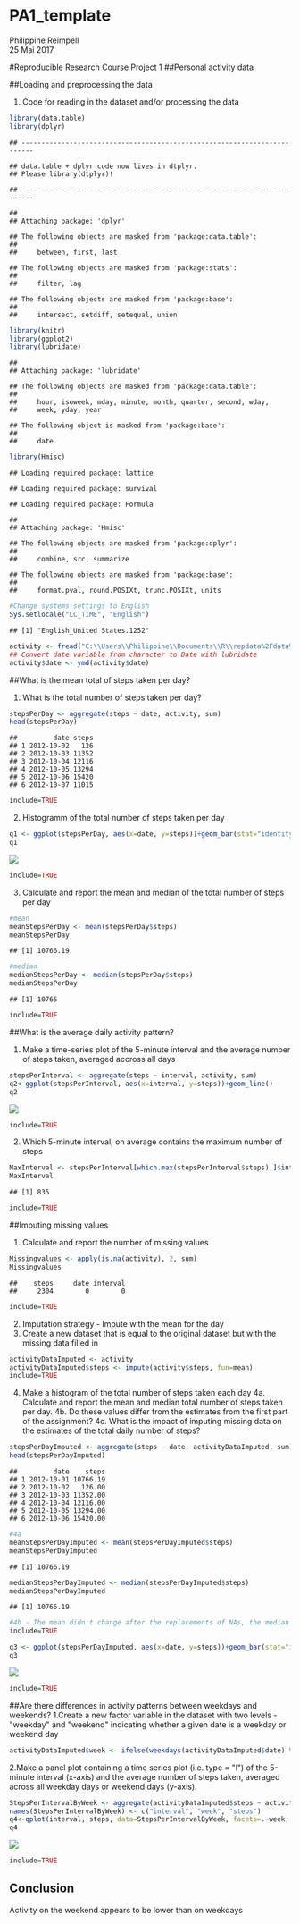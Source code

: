 # PA1_template
Philippine Reimpell  
25 Mai 2017  

#Reproducible Research Course Project 1
##Personal activity data

##Loading and preprocessing the data
1. Code for reading in the dataset and/or processing the data

```r
library(data.table)
library(dplyr)
```

```
## -------------------------------------------------------------------------
```

```
## data.table + dplyr code now lives in dtplyr.
## Please library(dtplyr)!
```

```
## -------------------------------------------------------------------------
```

```
## 
## Attaching package: 'dplyr'
```

```
## The following objects are masked from 'package:data.table':
## 
##     between, first, last
```

```
## The following objects are masked from 'package:stats':
## 
##     filter, lag
```

```
## The following objects are masked from 'package:base':
## 
##     intersect, setdiff, setequal, union
```

```r
library(knitr)
library(ggplot2)
library(lubridate)
```

```
## 
## Attaching package: 'lubridate'
```

```
## The following objects are masked from 'package:data.table':
## 
##     hour, isoweek, mday, minute, month, quarter, second, wday,
##     week, yday, year
```

```
## The following object is masked from 'package:base':
## 
##     date
```

```r
library(Hmisc)
```

```
## Loading required package: lattice
```

```
## Loading required package: survival
```

```
## Loading required package: Formula
```

```
## 
## Attaching package: 'Hmisc'
```

```
## The following objects are masked from 'package:dplyr':
## 
##     combine, src, summarize
```

```
## The following objects are masked from 'package:base':
## 
##     format.pval, round.POSIXt, trunc.POSIXt, units
```

```r
#Change systems settings to English
Sys.setlocale("LC_TIME", "English")
```

```
## [1] "English_United States.1252"
```

```r
activity <- fread("C:\\Users\\Philippine\\Documents\\R\\repdata%2Fdata%2Factivity\\activity.csv")
## Convert date variable from character to Date with lubridate
activity$date <- ymd(activity$date)
```


##What is the mean total of steps taken per day?
1. What is the total number of steps taken per day?

```r
stepsPerDay <- aggregate(steps ~ date, activity, sum)
head(stepsPerDay)
```

```
##         date steps
## 1 2012-10-02   126
## 2 2012-10-03 11352
## 3 2012-10-04 12116
## 4 2012-10-05 13294
## 5 2012-10-06 15420
## 6 2012-10-07 11015
```

```r
include=TRUE
```

2. Histogramm of the total number of steps taken per day

```r
q1 <- ggplot(stepsPerDay, aes(x=date, y=steps))+geom_bar(stat="identity", aes(fill="orange"))+guides(fill=FALSE)+labs(title="Total number of steps taken per day with NAs")+theme(plot.title = element_text(hjust = 0.5))
q1
```

![](PA1_template_files/figure-html/unnamed-chunk-3-1.png)<!-- -->

```r
include=TRUE
```

3. Calculate and report the mean and median of the total number of steps per day

```r
#mean
meanStepsPerDay <- mean(stepsPerDay$steps)
meanStepsPerDay
```

```
## [1] 10766.19
```

```r
#median
medianStepsPerDay <- median(stepsPerDay$steps)
medianStepsPerDay
```

```
## [1] 10765
```

```r
include=TRUE
```

##What is the average daily activity pattern?
1. Make a time-series plot of the 5-minute interval and the average number of steps taken, averaged accross all days

```r
stepsPerInterval <- aggregate(steps ~ interval, activity, sum)
q2<-ggplot(stepsPerInterval, aes(x=interval, y=steps))+geom_line()
q2
```

![](PA1_template_files/figure-html/unnamed-chunk-5-1.png)<!-- -->

```r
include=TRUE
```

2. Which 5-minute interval, on average contains the maximum number of steps

```r
MaxInterval <- stepsPerInterval[which.max(stepsPerInterval$steps),]$interval
MaxInterval
```

```
## [1] 835
```

```r
include=TRUE
```

##Imputing missing values
1. Calculate and report the number of missing values

```r
Missingvalues <- apply(is.na(activity), 2, sum)
Missingvalues
```

```
##    steps     date interval 
##     2304        0        0
```

```r
include=TRUE
```
2. Imputation strategy - Impute with the mean for the day
3. Create a new dataset that is equal to the original dataset but with the missing data filled in

```r
activityDataImputed <- activity
activityDataImputed$steps <- impute(activity$steps, fun=mean)
include=TRUE
```


4. Make a histogram of the total number of steps taken each day
4a. Calculate and report the mean and median total number of steps taken per day. 
4b. Do these values differ from the estimates from the first part of the assignment? 
4c. What is the impact of imputing missing data on the estimates of the total daily number of steps?

```r
stepsPerDayImputed <- aggregate(steps ~ date, activityDataImputed, sum)
head(stepsPerDayImputed)
```

```
##         date    steps
## 1 2012-10-01 10766.19
## 2 2012-10-02   126.00
## 3 2012-10-03 11352.00
## 4 2012-10-04 12116.00
## 5 2012-10-05 13294.00
## 6 2012-10-06 15420.00
```

```r
#4a
meanStepsPerDayImputed <- mean(stepsPerDayImputed$steps)
meanStepsPerDayImputed
```

```
## [1] 10766.19
```

```r
medianStepsPerDayImputed <- median(stepsPerDayImputed$steps)
medianStepsPerDayImputed
```

```
## [1] 10766.19
```

```r
#4b - The mean didn't change after the replacements of NAs, the median changed about 0.1% of the original #value.
include=TRUE
```


```r
q3 <- ggplot(stepsPerDayImputed, aes(x=date, y=steps))+geom_bar(stat="identity", aes(fill="orange"))+guides(fill=FALSE)+labs(title="Total number of steps taken per day with imputed data")+theme(plot.title = element_text(hjust = 0.5))+geom_hline(yintercept = meanStepsPerDayImputed, linetype="dashed")
q3
```

![](PA1_template_files/figure-html/unnamed-chunk-10-1.png)<!-- -->

```r
include=TRUE
```

##Are there differences in activity patterns between weekdays and weekends?
1.Create a new factor variable in the dataset with two levels - "weekday" and "weekend" indicating whether a given date is a weekday or weekend day

```r
activityDataImputed$week <- ifelse(weekdays(activityDataImputed$date) %in% c("Saturday", "Sunday"), "weekend", "weekday")
```

2.Make a panel plot containing a time series plot (i.e. type = "l") of the 5-minute interval (x-axis) and the average number of steps taken, averaged across all weekday days or weekend days (y-axis). 

```r
StepsPerIntervalByWeek <- aggregate(activityDataImputed$steps ~ activityDataImputed$interval + activityDataImputed$week, activityDataImputed, mean)
names(StepsPerIntervalByWeek) <- c("interval", "week", "steps")
q4<-qplot(interval, steps, data=StepsPerIntervalByWeek, facets=.~week, geom="line")+labs(title="Activity pattern on weekdays and weekends")+theme(plot.title = element_text(hjust = 0.5))
q4
```

![](PA1_template_files/figure-html/unnamed-chunk-11-1.png)<!-- -->

```r
include=TRUE
```

## Conclusion
Activity on the weekend appears to be lower than on weekdays
